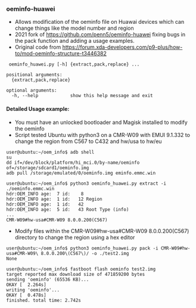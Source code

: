 ###  oeminfo-huawei
  
- Allows modification of the oeminfo file on Huawai devices which can change things like the model number and region
- 2021 fork of https://github.com/penn5/oeminfo-huawei fixing bugs in the pack function and adding a usage examples.
- Original code from https://forum.xda-developers.com/p9-plus/how-to/mod-oeminfo-structure-t3446382


```shell
 oeminfo_huawei.py [-h] {extract,pack,replace} ...

positional arguments:
  {extract,pack,replace}

optional arguments:
  -h, --help            show this help message and exit
```


#### Detailed Usage example:

 - You must have an unlocked bootloader and Magisk installed to modify the oeminfo 
 - Script tested Ubuntu with python3 on a CMR-W09 with EMUI 9.1.332 to change the region from C567 to C432 and hw/usa to hw/eu
 
```shell
user@ubuntu:~/oem_info$ adb shell
su
dd if=/dev/block/platform/hi_mci.0/by-name/oeminfo of=/storage/sdcard1/oeminfo.img
adb pull /storage/emulated/0/oeminfo.img eminfo.emmc.win
```

```shell
user@ubuntu:~/oem_info$ python3 oeminfo_huawei.py extract -i ./oeminfo.emmc.win
hdr:OEM_INFO age:  7 id:    8  
hdr:OEM_INFO age:  1 id:   12 Region 
hdr:OEM_INFO age:  1 id:   42  
hdr:OEM_INFO age:  5 id:   43 Root Type (info) 
...
CMR-W09#hw-usa#CMR-W09 8.0.0.200(C567)
```

- Modify files within the CMR-W09#hw-usa#CMR-W09 8.0.0.200(C567) directory to change the region using a hex editor

```shell
user@ubuntu:~/oem_info$ python3 oeminfo_huawei.py pack -i CMR-W09#hw-usa#CMR-W09\ 8.0.0.200\(C567\)/ -o ./test2.img
None
```


```shell
user@ubuntu:~/oem_info$ fastboot flash oeminfo test2.img 
target reported max download size of 471859200 bytes
sending 'oeminfo' (65536 KB)...
OKAY [  2.264s]
writing 'oeminfo'...
OKAY [  0.478s]
finished. total time: 2.742s
```
